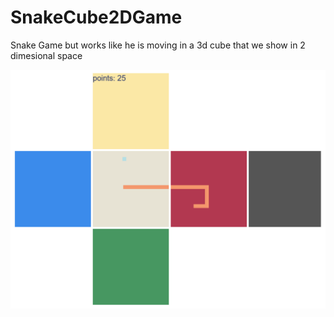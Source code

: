 # SnakeCube2DGame
Snake Game but works like he is moving in a 3d cube that we show in 2 dimesional space

![preview of the snake game](https://raw.githubusercontent.com/saidc/SnakeCube2DGame/master/snake%20in%20cube%202d.png)
